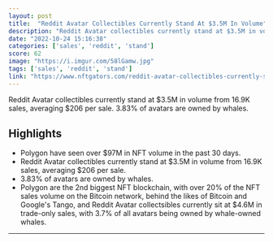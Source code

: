 ```yaml
---
layout: post
title:  "Reddit Avatar Collectibles Currently Stand At $3.5M In Volume"
description: "Reddit Avatar collectibles currently stand at $3.5M in volume from 16.9K sales, averaging $206 per sale. 3.83% of avatars are owned by whales."
date: "2022-10-24 15:16:38"
categories: ['sales', 'reddit', 'stand']
score: 62
image: "https://i.imgur.com/58lGamw.jpg"
tags: ['sales', 'reddit', 'stand']
link: "https://www.nftgators.com/reddit-avatar-collectibles-currently-stand-at-3-5m-in-volume/"
---
```


Reddit Avatar collectibles currently stand at $3.5M in volume from 16.9K sales, averaging $206 per sale. 3.83% of avatars are owned by whales.

## Highlights

- Polygon have seen over $97M in NFT volume in the past 30 days.
- Reddit Avatar collectibles currently stand at $3.5M in volume from 16.9K sales, averaging $206 per sale.
- 3.83% of avatars are owned by whales.
- Polygon are the 2nd biggest NFT blockchain, with over 20% of the NFT sales volume on the Bitcoin network, behind the likes of Bitcoin and Google's Tango, and Reddit Avatar collectsibles currently sit at $4.6M in trade-only sales, with 3.7% of all avatars being owned by whale-owned whales.

---
